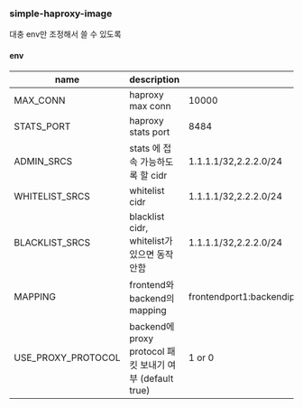 ### simple-haproxy-image

대충 env만 조정해서 쓸 수 있도록


#### env

| name | description | examples |
| ---- | ----------- | -------- |
| MAX_CONN | haproxy max conn | 10000 |
| STATS_PORT | haproxy stats port | 8484 |
| ADMIN_SRCS | stats 에 접속 가능하도록 할 cidr | 1.1.1.1/32,2.2.2.0/24 |
| WHITELIST_SRCS | whitelist cidr | 1.1.1.1/32,2.2.2.0/24 |
| BLACKLIST_SRCS | blacklist cidr, whitelist가 있으면 동작 안함 | 1.1.1.1/32,2.2.2.0/24 |
| MAPPING | frontend와 backend의 mapping | frontendport1:backendip1:backendport1,frontendport2:backendip2:backendport2 |
| USE_PROXY_PROTOCOL | backend에 proxy protocol 패킷 보내기 여부 (default true) | 1 or 0 |